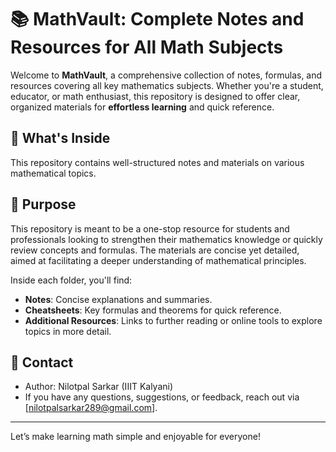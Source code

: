 # 📚 MathVault: Complete Notes and Resources for All Math Subjects

Welcome to **MathVault**, a comprehensive collection of notes, formulas, and resources covering all key mathematics subjects. Whether you're a student, educator, or math enthusiast, this repository is designed to offer clear, organized materials for **effortless learning** and quick reference.

## 🌟 What's Inside

This repository contains well-structured notes and materials on various mathematical topics.


## 🧠 Purpose

This repository is meant to be a one-stop resource for students and professionals looking to strengthen their mathematics knowledge or quickly review concepts and formulas. The materials are concise yet detailed, aimed at facilitating a deeper understanding of mathematical principles.


Inside each folder, you'll find:

- **Notes**: Concise explanations and summaries.
- **Cheatsheets**: Key formulas and theorems for quick reference.
- **Additional Resources**: Links to further reading or online tools to explore topics in more detail.


## 📧 Contact

- Author: Nilotpal Sarkar (IIIT Kalyani)
- If you have any questions, suggestions, or feedback, reach out via [nilotpalsarkar289@gmail.com].

---

Let’s make learning math simple and enjoyable for everyone!

